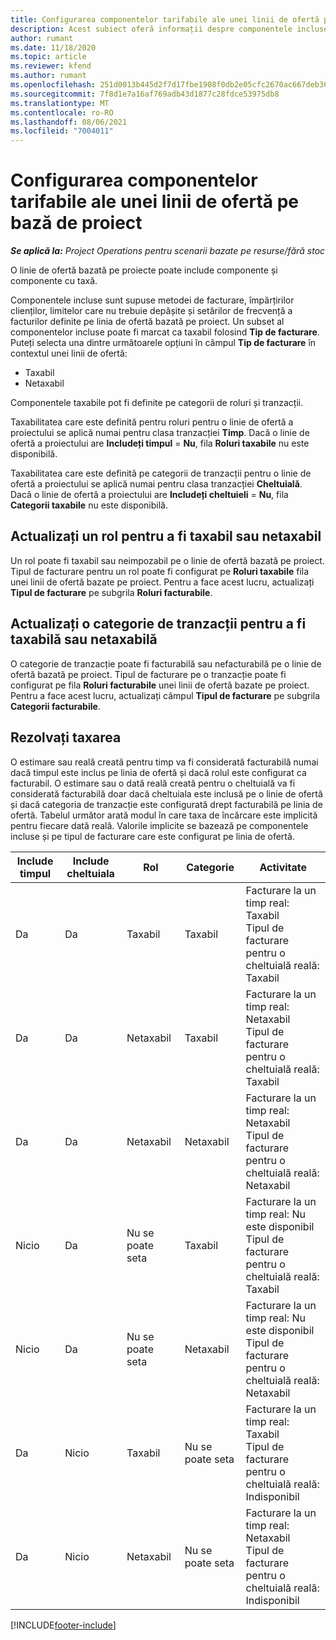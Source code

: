 ```yaml
---
title: Configurarea componentelor tarifabile ale unei linii de ofertă pe bază de proiect
description: Acest subiect oferă informații despre componentele incluse, taxabile și neimpozabile pe liniile de ofertă bazate pe proiecte.
author: rumant
ms.date: 11/18/2020
ms.topic: article
ms.reviewer: kfend
ms.author: rumant
ms.openlocfilehash: 251d0013b445d2f7d17fbe1908f0db2e05cfc2670ac667deb363c98f608a2aef
ms.sourcegitcommit: 7f8d1e7a16af769adb43d1877c28fdce53975db8
ms.translationtype: MT
ms.contentlocale: ro-RO
ms.lasthandoff: 08/06/2021
ms.locfileid: "7004011"
---
```

# <a name="configure-the-chargeable-components-of-a-project-based-quote-line"></a>Configurarea componentelor tarifabile ale unei linii de ofertă pe bază de proiect

_**Se aplică la:** Project Operations pentru scenarii bazate pe resurse/fără stoc_

O linie de ofertă bazată pe proiecte poate include componente și componente cu taxă.

Componentele incluse sunt supuse metodei de facturare, împărțirilor clienților, limitelor care nu trebuie depășite și setărilor de frecvență a facturilor definite pe linia de ofertă bazată pe proiect.
Un subset al componentelor incluse poate fi marcat ca taxabil folosind **Tip de facturare**. Puteți selecta una dintre următoarele opțiuni în câmpul **Tip de facturare** în contextul unei linii de ofertă:

   - Taxabil
   - Netaxabil

Componentele taxabile pot fi definite pe categorii de roluri și tranzacții.

Taxabilitatea care este definită pentru roluri pentru o linie de ofertă a proiectului se aplică numai pentru clasa tranzacției **Timp**. Dacă o linie de ofertă a proiectului are **Includeți timpul** = **Nu**, fila **Roluri taxabile** nu este disponibilă.

Taxabilitatea care este definită pe categorii de tranzacții pentru o linie de ofertă a proiectului se aplică numai pentru clasa tranzacției **Cheltuială**. Dacă o linie de ofertă a proiectului are **Includeți cheltuieli** = **Nu**, fila **Categorii taxabile** nu este disponibilă.

## <a name="update-a-role-to-be-chargeable-or-non-chargeable"></a>Actualizați un rol pentru a fi taxabil sau netaxabil
Un rol poate fi taxabil sau neimpozabil pe o linie de ofertă bazată pe proiect. Tipul de facturare pentru un rol poate fi configurat pe **Roluri taxabile** fila unei linii de ofertă bazate pe proiect. Pentru a face acest lucru, actualizați **Tipul de facturare** pe subgrila **Roluri facturabile**. 

## <a name="update-a-transaction-category-to-be-chargeable-or-non-chargeable"></a>Actualizați o categorie de tranzacții pentru a fi taxabilă sau netaxabilă
O categorie de tranzacție poate fi facturabilă sau nefacturabilă pe o linie de ofertă bazată pe proiect. Tipul de facturare pe o tranzacție poate fi configurat pe fila **Roluri facturabile** unei linii de ofertă bazate pe proiect. Pentru a face acest lucru, actualizați câmpul **Tipul de facturare** pe subgrila **Categorii facturabile**. 

## <a name="resolve-chargeability"></a>Rezolvați taxarea

O estimare sau reală creată pentru timp va fi considerată facturabilă numai dacă timpul este inclus pe linia de ofertă și dacă rolul este configurat ca facturabil.
O estimare sau o dată reală creată pentru o cheltuială va fi considerată facturabilă doar dacă cheltuiala este inclusă pe o linie de ofertă și dacă categoria de tranzacție este configurată drept facturabilă pe linia de ofertă. Tabelul următor arată modul în care taxa de încărcare este implicită pentru fiecare dată reală. Valorile implicite se bazează pe componentele incluse și pe tipul de facturare care este configurat pe linia de ofertă.

| Include timpul | Include cheltuiala | Rol | Categorie | Activitate |
| --- | --- | --- | --- | --- |
| Da | Da | Taxabil | Taxabil | Facturare la un timp real: Taxabil </br>Tipul de facturare pentru o cheltuială reală: Taxabil |
| Da | Da | Netaxabil | Taxabil | Facturare la un timp real: Netaxabil </br>Tipul de facturare pentru o cheltuială reală: Taxabil |
| Da | Da | Netaxabil | Netaxabil | Facturare la un timp real: Netaxabil </br>Tipul de facturare pentru o cheltuială reală: Netaxabil |
| Nicio | Da | Nu se poate seta | Taxabil | Facturare la un timp real: Nu este disponibil </br>Tipul de facturare pentru o cheltuială reală: Taxabil |
| Nicio | Da | Nu se poate seta | Netaxabil | Facturare la un timp real: Nu este disponibil </br>Tipul de facturare pentru o cheltuială reală: Netaxabil |
| Da | Nicio | Taxabil | Nu se poate seta | Facturare la un timp real: Taxabil </br>Tipul de facturare pentru o cheltuială reală: Indisponibil |
| Da | Nicio | Netaxabil | Nu se poate seta | Facturare la un timp real: Netaxabil </br> Tipul de facturare pentru o cheltuială reală: Indisponibil |


[!INCLUDE[footer-include](../includes/footer-banner.md)]